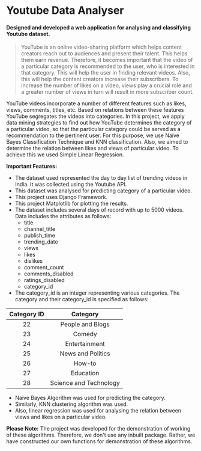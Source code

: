 # Youtube Data Analyser

#### Designed and developed a web application for analysing and classifying Youtube dataset.

> YouTube is an online video-sharing platform which helps content creators reach out to audiences and present their talent. This helps them earn revenue. Therefore, it becomes important that the video of a particular category is recommended to the user, who is interested in that category. This will help the user in finding relevant videos. Also, this will help the content creators increase their subscribers. To increase the number of likes on a video, views play a crucial role and a greater number of views in turn will result in more subscriber count. 

YouTube videos incorporate a number of different features such as likes, views, comments, titles, etc. Based on relations between these features YouTube segregates the videos into categories. In this project, we apply data mining strategies to find out how YouTube determines the category of a particular video, so that the particular category could be served as a recommendation to the pertinent user. For this purpose, we use Naïve Bayes Classification Technique and KNN classification. Also, we aimed to determine the relation between likes and views of particular video. To achieve this we used Simple Linear Regression.

**Important Features:**
* The dataset used represented the day to day list of trending videos in India. It was collected using the Youtube API.
* This dataset was analysed for predicting category of a particular video.
* This project uses Django Framework.
* This project Matplotlib for plotting the results.
* The dataset includes several days of record with up to 5000 videos. Data includes the attributes as follows:
  * title
  * channel_title
  * publish_time
  * trending_date
  * views
  * likes
  * dislikes
  * comment_count
  * comments_disabled
  * ratings_disabled
  * category_id
* The category_id is an integer representing various categories. The category and their category_id is specified as follows:

| Category ID | Category |
| :---:    | :------: |
| 22   | People and Blogs |
| 23   | Comedy |
| 24   | Entertainment |
| 25   | News and Politics |
| 26   | How-to |
| 27   | Education |
| 28   | Science and Technology |

* Naive Bayes Algorithm was used for predicting the category.
* Similarly, KNN clustering algorithm was used.
* Also, linear regression was used for analysing the relation between views and likes on a particular video.

**Please Note:** The project was developed for the demonstration of working of these algorithms. Therefore, we don't use any inbuilt package. Rather, we have constructed our own functions for demonstration of these algorithms.
